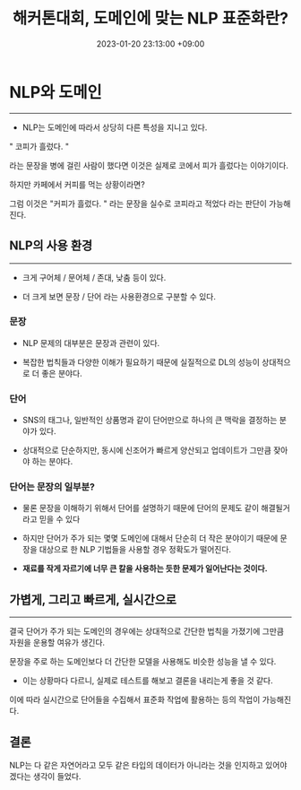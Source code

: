 ﻿---
title : 해커톤대회, 도메인에 맞는 NLP 표준화란?
date : 2023-01-20 23:13:00 +09:00
categories : [202301해커톤]
tags : [비버웍스, 해커톤, NLP] 
---

# NLP와 도메인

---

- NLP는 도메인에 따라서 상당히 다른 특성을 지니고 있다.

" 코피가 흘렀다. " 

라는 문장을 병에 걸린 사람이 했다면 이것은 실제로 코에서 피가 흘렀다는 이야기이다.


하지만 카페에서 커피를 먹는 상황이라면?

그럼 이것은 "커피가 흘렀다. " 라는 문장을 실수로 코피라고 적었다 라는 판단이 가능해진다.

## NLP의 사용 환경

--- 

- 크게 구어체 / 문어체 / 존대, 낮춤 등이 있다.

- 더 크게 보면 문장 / 단어 라는 사용환경으로 구분할 수 있다.


### 문장

- NLP 문제의 대부분은 문장과 관련이 있다.

- 복잡한 법칙들과 다양한 이해가 필요하기 때문에 실질적으로 DL의 성능이 상대적으로 더 좋은 분야다.


### 단어

- SNS의 태그나, 일반적인 상품명과 같이 단어만으로 하나의 큰 맥락을 결정하는 분야가 있다.

- 상대적으로 단순하지만, 동시에 신조어가 빠르게 양산되고 업데이트가 그만큼 잦아야 하는 분야다.



### 단어는 문장의 일부분?

- 물론 문장을 이해하기 위해서 단어를 설명하기 때문에 단어의 문제도 같이 해결될거라고 믿을 수 있다

- 하지만 단어가 주가 되는 몇몇 도메인에 대해서 단순히 더 작은 분야이기 때문에 문장을 대상으로 한 NLP 기법들을 사용할 경우 정확도가 떨어진다.

- **재료를 작게 자르기에 너무 큰 칼을 사용하는 듯한 문제가 일어난다는 것이다.**



##  가볍게, 그리고 빠르게, 실시간으로

---

결국 단어가 주가 되는 도메인의 경우에는 상대적으로 간단한 법칙을 가졌기에 그만큼 자원을 운용할 여유가 생긴다.

문장을 주로 하는 도메인보다 더 간단한 모델을 사용해도 비슷한 성능을 낼 수 있다.

- 이는 상황마다 다르니, 실제로 테스트를 해보고 결론을 내리는게 좋을 것 같다.



이에 따라 실시간으로 단어들을 수집해서 표준화 작업에 활용하는 등의 작업이 가능해진다.


## 결론

NLP는 다 같은 자연어라고 모두 같은 타입의 데이터가 아니라는 것을 인지하고 있어야 겠다는 생각이 들었다.




 

